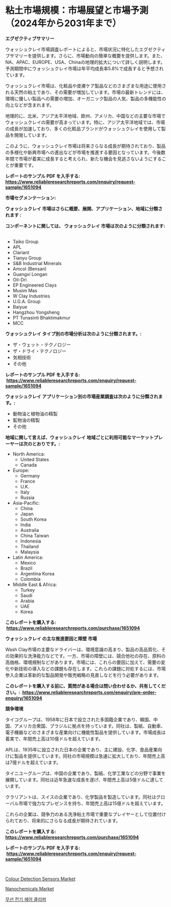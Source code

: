 <p><h1>粘土市場規模：市場展望と市場予測（2024年から2031年まで）</h1></p><p><strong>エグゼクティブサマリー</strong></p>
<p><p>ウォッシュクレイ市場調査レポートによると、市場状況に特化したエグゼクティブサマリーを提供します。さらに、市場動向の簡単な概要を提供します。また、NA、APAC、EUROPE、USA、Chinaの地理的拡大について詳しく説明します。予測期間中にウォッシュクレイ市場は年平均成長率5.8%で成長すると予想されています。</p><p>ウォッシュクレイ市場は、化粧品や皮膚ケア製品などのさまざまな用途に使用される天然の粘土であり、その需要が増加しています。市場の最新トレンドには、環境に優しい製品への需要の増加、オーガニック製品の人気、製品の多機能性の向上などが含まれます。</p><p>地理的に、北米、アジア太平洋地域、欧州、アメリカ、中国などの主要な市場でウォッシュクレイの需要が高まっています。特に、アジア太平洋地域では、市場の成長が加速しており、多くの化粧品ブランドがウォッシュクレイを使用して製品を開発しています。</p><p>このように、ウォッシュクレイ市場は将来さらなる成長が期待されており、製品の多様化や新興市場への進出などが市場を推進する要因となっています。今後数年間で市場が着実に成長すると考えられ、新たな機会を見逃さないようにすることが重要です。</p></p>
<p><strong>レポートのサンプル PDF を入手する: <a href="https://www.reliableresearchreports.com/enquiry/request-sample/1651094">https://www.reliableresearchreports.com/enquiry/request-sample/1651094</a></strong></p>
<p><strong>市場セグメンテーション:</strong></p>
<p><strong> ウォッシュクレイ 市場はさらに概要、展開、アプリケーション、地域に分類されます :</strong></p>
<p><strong>コンポーネントに関しては、 ウォッシュクレイ 市場は次のように分類されます: &nbsp;</strong></p>
<p><ul><li>Taiko Group</li><li>APL</li><li>Clariant</li><li>Tianyu Group</li><li>S&B Industrial Minerals</li><li>Amcol (Bensan)</li><li>Guangxi Longan</li><li>Oil-Dri</li><li>EP Engineered Clays</li><li>Musim Mas</li><li>W Clay Industries</li><li>U.G.A. Group</li><li>Baiyue</li><li>Hangzhou Yongsheng</li><li>PT Tunasinti Bhaktimakmur</li><li>MCC</li></ul></p>
<p><strong> ウォッシュクレイ タイプ別の市場分析は次のように分類されます。:</strong></p>
<p><ul><li>ザ・ウェット・テクノロジー</li><li>ザ・ドライ・テクノロジー</li><li>気相技術</li><li>その他</li></ul></p>
<p><strong>レポートのサンプル PDF を入手する: &nbsp;<a href="https://www.reliableresearchreports.com/enquiry/request-sample/1651094">https://www.reliableresearchreports.com/enquiry/request-sample/1651094</a></strong></p>
<p><strong> ウォッシュクレイ アプリケーション別の市場産業調査は次のように分類されます。:</strong></p>
<p><ul><li>動物油と植物油の精製</li><li>鉱物油の精製</li><li>その他</li></ul></p>
<p><strong>地域に関して言えば、ウォッシュクレイ 地域ごとに利用可能なマーケットプレーヤーは次のとおりです。:</strong></p>
<p><ul>
    <li>
        North America:
        <ul>
            <li>United States</li>
            <li>Canada</li>
        </ul>
    </li>
    <li>
        Europe:
        <ul>
            <li>Germany</li>
            <li>France</li>
            <li>U.K.</li>
            <li>Italy</li>
            <li>Russia</li>
        </ul>
    </li>
    <li>
        Asia-Pacific:
        <ul>
            <li>China</li>
            <li>Japan</li>
            <li>South Korea</li>
            <li>India</li>
            <li>Australia</li>
            <li>China Taiwan</li>
            <li>Indonesia</li>
            <li>Thailand</li>
            <li>Malaysia</li>
        </ul>
    </li>
    <li>
        Latin America:
        <ul>
            <li>Mexico</li>
            <li>Brazil</li>
            <li>Argentina Korea</li>
            <li>Colombia</li>
        </ul>
    </li>
    <li>
        Middle East & Africa:
        <ul>
            <li>Turkey</li>
            <li>Saudi</li>
            <li>Arabia</li>
            <li>UAE</li>
            <li>Korea</li>
        </ul>
    </li>
    </ul></p>
<p><strong>このレポートを購入する: &nbsp;<a href="https://www.reliableresearchreports.com/purchase/1651094">https://www.reliableresearchreports.com/purchase/1651094</a></strong></p>
<p><strong>ウォッシュクレイ の主な推進要因と障壁 市場</strong></p>
<p><p>Wash Clay市場の主要なドライバーは、環境意識の高まり、製品の高品質化、その効果的な洗浄能力などです。一方、市場の障壁には、競合他社の存在、原料の高価格、環境規制などがあります。市場には、これらの要因に加えて、需要の変化や新技術の導入などの課題も存在します。これらの課題に対処するには、市場参入企業は革新的な製品開発や販売戦略の見直しなどを行う必要があります。</p></p>
<p><strong>このレポートを購入する前に、質問がある場合は問い合わせるか、共有してください。:&nbsp; <a href="https://www.reliableresearchreports.com/enquiry/pre-order-enquiry/1651094">https://www.reliableresearchreports.com/enquiry/pre-order-enquiry/1651094</a></strong></p>
<p><strong>競争環境</strong></p>
<p><p>タイコグループは、1958年に日本で設立された多国籍企業であり、韓国、中国、アメリカ合衆国、ブラジルに拠点を持っています。同社は、製紙、自動車、電子機器などのさまざまな産業向けに機能性製品を提供しています。市場成長は着実で、年間売上高は10億ドルを超えています。</p><p>APLは、1935年に設立された日本の企業であり、主に建設、化学、食品産業向けに製品を提供しています。同社の市場規模は急速に拡大しており、年間売上高は7億ドルを超えています。</p><p>タイニユーグループは、中国の企業であり、製紙、化学工業などの分野で事業を展開しています。同社は近年急速な成長を遂げ、年間売上高は5億ドルに達しています。</p><p>クラリアントは、スイスの企業であり、化学製品を製造しています。同社はグローバル市場で強力なプレゼンスを持ち、年間売上高は15億ドルを超えています。</p><p>これらの企業は、競争力のある洗浄粘土市場で重要なプレイヤーとして位置付けられており、将来的にさらなる成長が期待されています。</p></p>
<p><strong>このレポートを購入する: &nbsp; <a href="https://www.reliableresearchreports.com/purchase/1651094">https://www.reliableresearchreports.com/purchase/1651094</a></strong></p>
<p><strong>レポートのサンプル PDF を入手する: &nbsp;<a href="https://www.reliableresearchreports.com/enquiry/request-sample/1651094">https://www.reliableresearchreports.com/enquiry/request-sample/1651094</a></strong><strong></strong></p>
<p>&nbsp;</p>
<p><p><a href="https://github.com/Sinjinluong3e0awx2m195k76/Market-Research-Report-List-1/blob/main/colour-detection-sensors-market.md">Colour Detection Sensors Market</a></p><p><a href="https://metal-farmhouse-e95.notion.site/Nanochemicals-Market-Size-Focuses-on-Market-Dynamics-In-Depth-Analysis-and-Future-Projections-of-it-987092bdd90e480ab936503395b46486">Nanochemicals Market</a></p><p><a href="https://medium.com/@everettilkinson56562023/%EB%AC%B4%EC%84%A0-%EC%A0%84%EA%B8%B0-%EC%9D%B4%EB%B0%9C%EA%B8%B0-%EC%8B%9C%EC%9E%A5-%EA%B7%9C%EB%AA%A8-cagr-%EB%8F%99%ED%96%A5-2024-2030-068d618be08c">무선 전기 헤어 클리퍼</a></p></p>